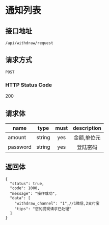 # 通知列表

## 接口地址

`/api/withdraw/request`

## 请求方式

`POST`

### HTTP Status Code

200

## 请求体

| name     | type     | must     | description |
|----------|:--------:|:--------:|:--------:|
| amount   | string   | yes      | 金额,单位元 |
| password   | string   | yes      | 登陆密码 |


## 返回体

```json5
{
  "status": true,
  "code": 1000,
  "message": "操作成功",
  "data": [
    "withdraw_channel": "1",//1微信,2支付宝
    "tips": "您的提现请求已处理"
  ]
}
``` 
